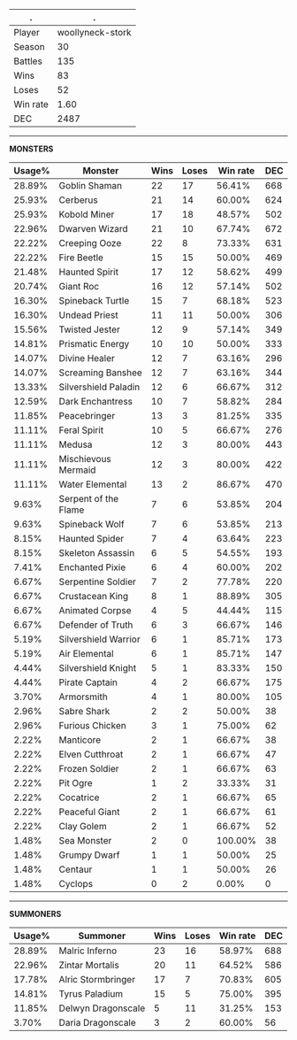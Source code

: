 .|.
|-|-
Player|woollyneck-stork
Season|30
Battles|135
Wins|83
Loses|52
Win rate|1.60
DEC|2487

---
**MONSTERS**

Usage%|Monster|Wins|Loses|Win rate|DEC|
-|-|-|-|-|-|
28.89%|Goblin Shaman|22|17|56.41%|668|
25.93%|Cerberus|21|14|60.00%|624|
25.93%|Kobold Miner|17|18|48.57%|502|
22.96%|Dwarven Wizard|21|10|67.74%|672|
22.22%|Creeping Ooze|22|8|73.33%|631|
22.22%|Fire Beetle|15|15|50.00%|469|
21.48%|Haunted Spirit|17|12|58.62%|499|
20.74%|Giant Roc|16|12|57.14%|502|
16.30%|Spineback Turtle|15|7|68.18%|523|
16.30%|Undead Priest|11|11|50.00%|306|
15.56%|Twisted Jester|12|9|57.14%|349|
14.81%|Prismatic Energy|10|10|50.00%|333|
14.07%|Divine Healer|12|7|63.16%|296|
14.07%|Screaming Banshee|12|7|63.16%|344|
13.33%|Silvershield Paladin|12|6|66.67%|312|
12.59%|Dark Enchantress|10|7|58.82%|284|
11.85%|Peacebringer|13|3|81.25%|335|
11.11%|Feral Spirit|10|5|66.67%|276|
11.11%|Medusa|12|3|80.00%|443|
11.11%|Mischievous Mermaid|12|3|80.00%|422|
11.11%|Water Elemental|13|2|86.67%|470|
9.63%|Serpent of the Flame|7|6|53.85%|204|
9.63%|Spineback Wolf|7|6|53.85%|213|
8.15%|Haunted Spider|7|4|63.64%|223|
8.15%|Skeleton Assassin|6|5|54.55%|193|
7.41%|Enchanted Pixie|6|4|60.00%|202|
6.67%|Serpentine Soldier|7|2|77.78%|220|
6.67%|Crustacean King|8|1|88.89%|305|
6.67%|Animated Corpse|4|5|44.44%|115|
6.67%|Defender of Truth|6|3|66.67%|146|
5.19%|Silvershield Warrior|6|1|85.71%|173|
5.19%|Air Elemental|6|1|85.71%|147|
4.44%|Silvershield Knight|5|1|83.33%|150|
4.44%|Pirate Captain|4|2|66.67%|175|
3.70%|Armorsmith|4|1|80.00%|105|
2.96%|Sabre Shark|2|2|50.00%|38|
2.96%|Furious Chicken|3|1|75.00%|62|
2.22%|Manticore|2|1|66.67%|38|
2.22%|Elven Cutthroat|2|1|66.67%|47|
2.22%|Frozen Soldier|2|1|66.67%|63|
2.22%|Pit Ogre|1|2|33.33%|31|
2.22%|Cocatrice|2|1|66.67%|65|
2.22%|Peaceful Giant|2|1|66.67%|61|
2.22%|Clay Golem|2|1|66.67%|52|
1.48%|Sea Monster|2|0|100.00%|38|
1.48%|Grumpy Dwarf|1|1|50.00%|25|
1.48%|Centaur|1|1|50.00%|26|
1.48%|Cyclops|0|2|0.00%|0|

---
**SUMMONERS**

Usage%|Summoner|Wins|Loses|Win rate|DEC|
-|-|-|-|-|-|
28.89%|Malric Inferno|23|16|58.97%|688|
22.96%|Zintar Mortalis|20|11|64.52%|586|
17.78%|Alric Stormbringer|17|7|70.83%|605|
14.81%|Tyrus Paladium|15|5|75.00%|395|
11.85%|Delwyn Dragonscale|5|11|31.25%|153|
3.70%|Daria Dragonscale|3|2|60.00%|56|
